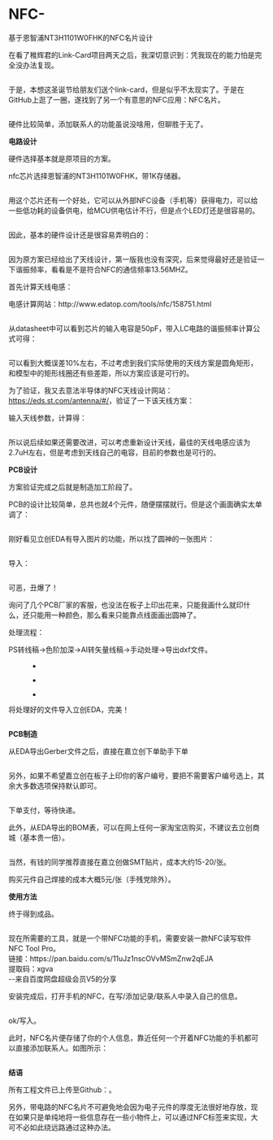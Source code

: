 # NFC-
基于恩智浦NT3H1101W0FHK的NFC名片设计
<!-- wp:paragraph -->
<p>在看了稚辉君的Link-Card项目两天之后，我深切意识到：凭我现在的能力怕是完全没办法复现。</p>
<!-- /wp:paragraph -->

<!-- wp:image {"id":1273,"sizeSlug":"full","linkDestination":"none"} -->
<figure class="wp-block-image size-full"><img src="https://www.zyhweb.com/wp-content/uploads/2021/12/image.png" alt="" class="wp-image-1273"/></figure>
<!-- /wp:image -->

<!-- wp:paragraph -->
<p>于是，本想这圣诞节给朋友们送个link-card，但是似乎不太现实了。于是在GitHub上逛了一圈，遂找到了另一个有意思的NFC应用：NFC名片。</p>
<!-- /wp:paragraph -->

<!-- wp:image {"id":1281,"sizeSlug":"large","linkDestination":"none"} -->
<figure class="wp-block-image size-large"><img src="https://www.zyhweb.com/wp-content/uploads/2021/12/vcard-demo-1-576x1024.gif" alt="" class="wp-image-1281"/></figure>
<!-- /wp:image -->

<!-- wp:paragraph -->
<p>硬件比较简单，添加联系人的功能虽说没啥用，但聊胜于无了。</p>
<!-- /wp:paragraph -->

<!-- wp:paragraph {"fontSize":"medium"} -->
<p class="has-medium-font-size"><strong>电路设计</strong></p>
<!-- /wp:paragraph -->

<!-- wp:paragraph -->
<p>硬件选择基本就是原项目的方案。</p>
<!-- /wp:paragraph -->

<!-- wp:paragraph -->
<p>nfc芯片选择恩智浦的NT3H1101W0FHK，带1K存储器。</p>
<!-- /wp:paragraph -->

<!-- wp:image {"id":1276,"sizeSlug":"full","linkDestination":"none"} -->
<figure class="wp-block-image size-full"><img src="https://www.zyhweb.com/wp-content/uploads/2021/12/image-1.png" alt="" class="wp-image-1276"/></figure>
<!-- /wp:image -->

<!-- wp:paragraph -->
<p>用这个芯片还有一个好处，它可以从外部NFC设备（手机等）获得电力，可以给一些低功耗的设备供电，给MCU供电估计不行，但是点个LED灯还是很容易的。</p>
<!-- /wp:paragraph -->

<!-- wp:image {"id":1279,"sizeSlug":"full","linkDestination":"none"} -->
<figure class="wp-block-image size-full"><img src="https://www.zyhweb.com/wp-content/uploads/2021/12/image-2.png" alt="" class="wp-image-1279"/></figure>
<!-- /wp:image -->

<!-- wp:paragraph -->
<p>因此，基本的硬件设计还是很容易弄明白的：</p>
<!-- /wp:paragraph -->

<!-- wp:image {"id":1284,"sizeSlug":"full","linkDestination":"none"} -->
<figure class="wp-block-image size-full"><img src="https://www.zyhweb.com/wp-content/uploads/2021/12/image-3.png" alt="" class="wp-image-1284"/></figure>
<!-- /wp:image -->

<!-- wp:paragraph -->
<p>因为原方案已经给出了天线设计，第一版我也没有深究，后来觉得最好还是验证一下谐振频率，看看是不是符合NFC的通信频率13.56MHZ。</p>
<!-- /wp:paragraph -->

<!-- wp:paragraph -->
<p>首先计算天线电感：</p>
<!-- /wp:paragraph -->

<!-- wp:paragraph -->
<p>电感计算网站：http://www.edatop.com/tools/nfc/158751.html</p>
<!-- /wp:paragraph -->

<!-- wp:image {"id":1288,"sizeSlug":"full","linkDestination":"none"} -->
<figure class="wp-block-image size-full"><img src="https://www.zyhweb.com/wp-content/uploads/2021/12/image-4.png" alt="" class="wp-image-1288"/></figure>
<!-- /wp:image -->

<!-- wp:paragraph -->
<p>从datasheet中可以看到芯片的输入电容是50pF，带入LC电路的谐振频率计算公式可得：</p>
<!-- /wp:paragraph -->

<!-- wp:image {"id":1292,"sizeSlug":"full","linkDestination":"none"} -->
<figure class="wp-block-image size-full"><img src="https://www.zyhweb.com/wp-content/uploads/2021/12/07a0e3c1f84e242b763a7312665318c.png" alt="" class="wp-image-1292"/></figure>
<!-- /wp:image -->

<!-- wp:paragraph -->
<p>可以看到大概误差10%左右，不过考虑到我们实际使用的天线方案是圆角矩形，和模型中的矩形线圈还有些差距，所以方案应该是可行的。</p>
<!-- /wp:paragraph -->

<!-- wp:paragraph -->
<p>为了验证，我又去意法半导体的NFC天线设计网站：<a href="https://eds.st.com/antenna/#/">https://eds.st.com/antenna/#/</a>，验证了一下该天线方案：</p>
<!-- /wp:paragraph -->

<!-- wp:paragraph -->
<p>输入天线参数，计算得：</p>
<!-- /wp:paragraph -->

<!-- wp:image {"id":1299,"sizeSlug":"large","linkDestination":"none"} -->
<figure class="wp-block-image size-large"><img src="https://www.zyhweb.com/wp-content/uploads/2021/12/16389656361-1024x623.png" alt="" class="wp-image-1299"/></figure>
<!-- /wp:image -->

<!-- wp:paragraph -->
<p>所以说后续如果还需要改进，可以考虑重新设计天线，最佳的天线电感应该为2.7uH左右，但是考虑到天线自己的电容，目前的参数也是可行的。</p>
<!-- /wp:paragraph -->

<!-- wp:paragraph {"fontSize":"medium"} -->
<p class="has-medium-font-size"><strong>PCB设计</strong></p>
<!-- /wp:paragraph -->

<!-- wp:paragraph -->
<p>方案验证完成之后就是制造加工阶段了。</p>
<!-- /wp:paragraph -->

<!-- wp:paragraph -->
<p>PCB的设计比较简单，总共也就4个元件，随便摆摆就行。但是这个画面确实太单调了：</p>
<!-- /wp:paragraph -->

<!-- wp:image {"id":1308,"sizeSlug":"full","linkDestination":"none"} -->
<figure class="wp-block-image size-full"><img src="https://www.zyhweb.com/wp-content/uploads/2021/12/image-5.png" alt="" class="wp-image-1308"/></figure>
<!-- /wp:image -->

<!-- wp:paragraph -->
<p>刚好看见立创EDA有导入图片的功能，所以找了圆神的一张图片：</p>
<!-- /wp:paragraph -->

<!-- wp:image {"id":1310,"sizeSlug":"full","linkDestination":"none"} -->
<figure class="wp-block-image size-full"><img src="https://www.zyhweb.com/wp-content/uploads/2021/12/16383590431.png" alt="" class="wp-image-1310"/></figure>
<!-- /wp:image -->

<!-- wp:paragraph -->
<p>导入：</p>
<!-- /wp:paragraph -->

<!-- wp:image {"id":1311,"sizeSlug":"full","linkDestination":"none"} -->
<figure class="wp-block-image size-full"><img src="https://www.zyhweb.com/wp-content/uploads/2021/12/image-6.png" alt="" class="wp-image-1311"/></figure>
<!-- /wp:image -->

<!-- wp:paragraph -->
<p>可恶，丑爆了！</p>
<!-- /wp:paragraph -->

<!-- wp:paragraph -->
<p>询问了几个PCB厂家的客服，也没法在板子上印出花来，只能我画什么就印什么，还只能用一种颜色，那么看来只能靠点线面画出圆神了。</p>
<!-- /wp:paragraph -->

<!-- wp:paragraph -->
<p>处理流程：</p>
<!-- /wp:paragraph -->

<!-- wp:paragraph -->
<p>PS转线稿→色阶加深→AI转矢量线稿→手动处理→导出dxf文件。</p>
<!-- /wp:paragraph -->

<!-- wp:gallery {"ids":[1314,1315,1316],"linkTo":"none"} -->
<figure class="wp-block-gallery columns-3 is-cropped"><ul class="blocks-gallery-grid"><li class="blocks-gallery-item"><figure><img src="https://www.zyhweb.com/wp-content/uploads/2021/12/微信图片_20211208202901.png" alt="" data-id="1314" data-full-url="https://www.zyhweb.com/wp-content/uploads/2021/12/微信图片_20211208202901.png" data-link="https://www.zyhweb.com/nfc%e5%90%8d%e7%89%87/%e5%be%ae%e4%bf%a1%e5%9b%be%e7%89%87_20211208202901/" class="wp-image-1314"/></figure></li><li class="blocks-gallery-item"><figure><img src="https://www.zyhweb.com/wp-content/uploads/2021/12/微信图片_202112082029011.png" alt="" data-id="1315" data-full-url="https://www.zyhweb.com/wp-content/uploads/2021/12/微信图片_202112082029011.png" data-link="https://www.zyhweb.com/nfc%e5%90%8d%e7%89%87/%e5%be%ae%e4%bf%a1%e5%9b%be%e7%89%87_202112082029011/" class="wp-image-1315"/></figure></li><li class="blocks-gallery-item"><figure><img src="https://www.zyhweb.com/wp-content/uploads/2021/12/微信图片_202112082029012.png" alt="" data-id="1316" data-full-url="https://www.zyhweb.com/wp-content/uploads/2021/12/微信图片_202112082029012.png" data-link="https://www.zyhweb.com/nfc%e5%90%8d%e7%89%87/%e5%be%ae%e4%bf%a1%e5%9b%be%e7%89%87_202112082029012/" class="wp-image-1316"/></figure></li></ul></figure>
<!-- /wp:gallery -->

<!-- wp:paragraph -->
<p>将处理好的文件导入立创EDA，完美！</p>
<!-- /wp:paragraph -->

<!-- wp:image {"id":1319,"sizeSlug":"full","linkDestination":"none"} -->
<figure class="wp-block-image size-full"><img src="https://www.zyhweb.com/wp-content/uploads/2021/12/image-7.png" alt="" class="wp-image-1319"/></figure>
<!-- /wp:image -->

<!-- wp:paragraph {"fontSize":"medium"} -->
<p class="has-medium-font-size"><strong>PCB制造</strong></p>
<!-- /wp:paragraph -->

<!-- wp:paragraph -->
<p>从EDA导出Gerber文件之后，直接在嘉立创下单助手下单</p>
<!-- /wp:paragraph -->

<!-- wp:image {"id":1324,"sizeSlug":"large","linkDestination":"none"} -->
<figure class="wp-block-image size-large"><img src="https://www.zyhweb.com/wp-content/uploads/2021/12/image-8-1024x500.png" alt="" class="wp-image-1324"/></figure>
<!-- /wp:image -->

<!-- wp:paragraph -->
<p>另外，如果不希望嘉立创在板子上印你的客户编号，要把不需要客户编号选上，其余大多数选项保持默认即可。</p>
<!-- /wp:paragraph -->

<!-- wp:image {"id":1326,"sizeSlug":"large","linkDestination":"none"} -->
<figure class="wp-block-image size-large"><img src="https://www.zyhweb.com/wp-content/uploads/2021/12/image-9-1024x500.png" alt="" class="wp-image-1326"/></figure>
<!-- /wp:image -->

<!-- wp:paragraph -->
<p>下单支付，等待快递。</p>
<!-- /wp:paragraph -->

<!-- wp:paragraph -->
<p>此外，从EDA导出的BOM表，可以在网上任何一家淘宝店购买，不建议去立创商城（基本贵一倍）。</p>
<!-- /wp:paragraph -->

<!-- wp:image {"id":1332,"sizeSlug":"full","linkDestination":"none"} -->
<figure class="wp-block-image size-full"><img src="https://www.zyhweb.com/wp-content/uploads/2021/12/16389673341.png" alt="" class="wp-image-1332"/></figure>
<!-- /wp:image -->

<!-- wp:paragraph -->
<p>当然，有钱的同学推荐直接在嘉立创做SMT贴片，成本大约15-20/张。</p>
<!-- /wp:paragraph -->

<!-- wp:paragraph -->
<p>购买元件自己焊接的成本大概5元/张（手残党除外）。</p>
<!-- /wp:paragraph -->

<!-- wp:paragraph {"fontSize":"medium"} -->
<p class="has-medium-font-size"><strong>使用方法</strong></p>
<!-- /wp:paragraph -->

<!-- wp:paragraph -->
<p>终于得到成品。</p>
<!-- /wp:paragraph -->

<!-- wp:image {"id":1338,"sizeSlug":"full","linkDestination":"none"} -->
<figure class="wp-block-image size-full"><img src="https://www.zyhweb.com/wp-content/uploads/2021/12/efb5815bc09e1468c571b610cd3f82d.jpg" alt="" class="wp-image-1338"/></figure>
<!-- /wp:image -->

<!-- wp:paragraph -->
<p>现在所需要的工具，就是一个带NFC功能的手机，需要安装一款NFC读写软件NFC Tool Pro。<br>链接：https://pan.baidu.com/s/11uJz1nscOVvMSmZnw2qEJA<br>提取码：xgva<br>--来自百度网盘超级会员V5的分享</p>
<!-- /wp:paragraph -->

<!-- wp:paragraph -->
<p>安装完成后，打开手机的NFC，在写/添加记录/联系人中录入自己的信息。</p>
<!-- /wp:paragraph -->

<!-- wp:image {"id":1344,"sizeSlug":"large","linkDestination":"none"} -->
<figure class="wp-block-image size-large"><img src="https://www.zyhweb.com/wp-content/uploads/2021/12/91da27833290a11bf916d93a0de6d23-461x1024.jpg" alt="" class="wp-image-1344"/></figure>
<!-- /wp:image -->

<!-- wp:paragraph -->
<p>ok/写入。</p>
<!-- /wp:paragraph -->

<!-- wp:paragraph -->
<p>此时，NFC名片便存储了你的个人信息，靠近任何一个开着NFC功能的手机都可以直接添加联系人。如图所示：</p>
<!-- /wp:paragraph -->

<!-- wp:image {"id":1347,"sizeSlug":"large","linkDestination":"none"} -->
<figure class="wp-block-image size-large"><img src="https://www.zyhweb.com/wp-content/uploads/2021/12/7fca0f072d174ad5e14943c7e9e802e-461x1024.jpg" alt="" class="wp-image-1347"/></figure>
<!-- /wp:image -->

<!-- wp:paragraph {"fontSize":"medium"} -->
<p class="has-medium-font-size"><strong>结语</strong></p>
<!-- /wp:paragraph -->

<!-- wp:paragraph -->
<p>所有工程文件已上传至Github：。</p>
<!-- /wp:paragraph -->

<!-- wp:paragraph -->
<p>另外，带电路的NFC名片不可避免地会因为电子元件的厚度无法很好地存放，现在如果只是单纯地将一些信息存在一些小物件上，可以通过NFC标签来实现，大可不必如此绕远路通过这种办法。</p>
<!-- /wp:paragraph -->
